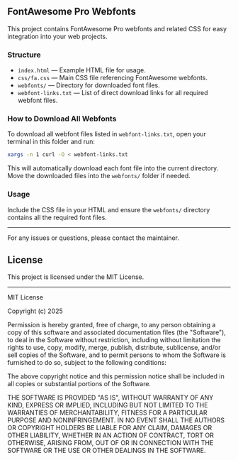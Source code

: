 ## FontAwesome Pro Webfonts

This project contains FontAwesome Pro webfonts and related CSS for easy integration into your web projects.

### Structure

- `index.html` — Example HTML file for usage.
- `css/fa.css` — Main CSS file referencing FontAwesome webfonts.
- `webfonts/` — Directory for downloaded font files.
- `webfont-links.txt` — List of direct download links for all required webfont files.

### How to Download All Webfonts

To download all webfont files listed in `webfont-links.txt`, open your terminal in this folder and run:

```sh
xargs -n 1 curl -O < webfont-links.txt
```

This will automatically download each font file into the current directory. Move the downloaded files into the `webfonts/` folder if needed.

### Usage

Include the CSS file in your HTML and ensure the `webfonts/` directory contains all the required font files.

---

For any issues or questions, please contact the maintainer.

## License

This project is licensed under the MIT License.

---

MIT License

Copyright (c) 2025

Permission is hereby granted, free of charge, to any person obtaining a copy
of this software and associated documentation files (the "Software"), to deal
in the Software without restriction, including without limitation the rights
to use, copy, modify, merge, publish, distribute, sublicense, and/or sell
copies of the Software, and to permit persons to whom the Software is
furnished to do so, subject to the following conditions:

The above copyright notice and this permission notice shall be included in all
copies or substantial portions of the Software.

THE SOFTWARE IS PROVIDED "AS IS", WITHOUT WARRANTY OF ANY KIND, EXPRESS OR
IMPLIED, INCLUDING BUT NOT LIMITED TO THE WARRANTIES OF MERCHANTABILITY,
FITNESS FOR A PARTICULAR PURPOSE AND NONINFRINGEMENT. IN NO EVENT SHALL THE
AUTHORS OR COPYRIGHT HOLDERS BE LIABLE FOR ANY CLAIM, DAMAGES OR OTHER
LIABILITY, WHETHER IN AN ACTION OF CONTRACT, TORT OR OTHERWISE, ARISING FROM,
OUT OF OR IN CONNECTION WITH THE SOFTWARE OR THE USE OR OTHER DEALINGS IN THE
SOFTWARE.
